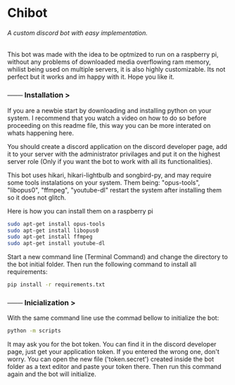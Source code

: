 # Chibot
###### A custom discord bot with easy implementation.

This bot was made with the idea to be optmized to run on a raspberry pi, without any problems of downloaded media overflowing ram memory, whilist being used on multiple servers, it is also highly customizable. Its not perfect but it works and im happy with it. Hope you like it.

### ─── Installation >

If you are a newbie start by downloading and installing python on your system. I recommend that you watch a video on how to do so before proceeding on this readme file, this way you can be more interated on whats happening here.

You should create a discord application on the discord developer page, add it to your server with the administrator privilages and put it on the highest server role (Only if you want the bot to work with all its functionalities).

This bot uses hikari, hikari-lightbulb and songbird-py, and may require some tools instalations on your system.
Them being: "opus-tools", "libopus0", "ffmpeg", "youtube-dl" restart the system after installing them so it does not glitch.

Here is how you can install them on a raspberry pi
```bash
sudo apt-get install opus-tools
sudo apt-get install libopus0
sudo apt-get install ffmpeg
sudo apt-get install youtube-dl
```

Start a new command line (Terminal Command) and change the directory to the bot initial folder.
Then run the following command to install all requirements:
```bash
pip install -r requirements.txt
```

### ─── Inicialization >

With the same command line use the commad bellow to initialize the bot:
```bash
python -m scripts
```
It may ask you for the bot token. You can find it in the discord developer page, just get your application token.
If you entered the wrong one, don't worry. You can open the new file ('token.secret') created inside the bot folder as a text editor and paste your token there. Then run this command again and the bot will initialize.
